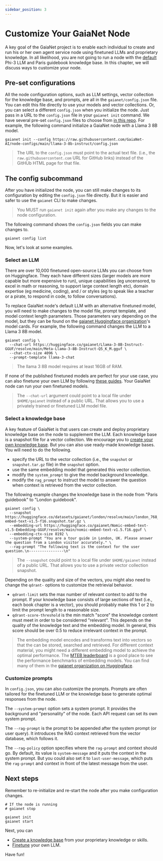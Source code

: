 ```yaml
---
sidebar_position: 3
---
```


# Customize Your GaiaNet Node

A key goal of the GaiaNet project is to enable each individual to create and run his or her own
agent service node using finetuned LLMs and proprietary knowledge. In all likelihood, 
you are not going to run a node with the [default](quick-start.md) Phi-3 LLM and Paris guidebook knowledge base.
In this chapter, we will discuss ways to customize your node.

## Pre-set configurations

All the node configuration options, such as LLM settings, vector collection for the knowledge base, and prompts, 
are all in the `gaianet/config.json` file. You can edit this file directly to use your models and vector collections.
Or, you can select a different `config.json` when you initialize the node. Just pass in a URL to the `config.json` file 
in your `gaianet init` command.
We have several pre-set `config.json` files to choose from [in this repo](https://github.com/GaiaNet-AI/node-configs).
For example, the following command initialize a GaiaNet node with a Llama 3 8B model.

```
gaianet init --config https://raw.githubusercontent.com/GaiaNet-AI/node-configs/main/llama-3-8b-instruct/config.json
```

> The URL to the `config.json` must point to the actual text file. (i.e., the `raw.githubusercontent.com` URL for GitHub links) instead of the GitHUb HTML page for that file.

## The config subcommand

After you have initialized the node, you can still make changes to its configuration by editing the `config.json` file
directly. But it is easier and safer to use the `gaianet` CLI to make changes.

> You MUST run `gaianet init` again after you make any changes to the node configuration.

The following command shows the `config.json` fields you can make changes to.

```
gaianet config list
```

Now, let's look at some examples.

### Select an LLM

There are over 10,000 finetuned open-source LLMs you can choose from on Huggingface. They each have different sizes (larger models are more capable but more expensive to run), unique capabilities (eg uncensored, to excel in math or reasoning, to support large context length etc), domain expertise (eg medicine, coding), and / or styles (eg to speak like a teacher or a pirate, to respond in code, to follow conversations).

To replace GaiaNet node's default LLM with an alternative
finetuned model, you will need to make changes to the model file, prompt template, and model context length parameters.
Those parameters vary depending on the model, but they can be found on the [gaianet Huggingface organization](https://huggingface.co/gaianet)'s model cards. For example, the following command changes the LLM to a Llama 3 8B model.

```
gaianet config \
  --chat-url https://huggingface.co/gaianet/Llama-3-8B-Instruct-GGUF/resolve/main/Meta-Llama-3-8B-Instruct-Q5_K_M.gguf \
  --chat-ctx-size 4096 \
  --prompt-template llama-3-chat 
```

> The llama 3 8B model requires at least 16GB of RAM.

If none of the published finetuned models are perfect for your use case, you can also finetune your own LLM by following [these guides](../creator-guide/finetune/intro.md). Your GaiaNet node can run your own finetuned models. 

> The `--chat-url` argument could point to a local file under `$HOME/gaianet` instead of a public URL. That allows you to use a privately trained or finetuned LLM model file.

### Select a knowledge base

A key feature of GaiaNet is that users can create and deploy proprietary knowledge base on the node to supplement
the LLM. Each knowledge base is a snapshot file for a vector collection. 
We encourage you to [create your own knowledge base](../creator-guide/knowledge/concepts.md). But you can also use 
ready-made knowledge bases. You will need to do the following.

* specify the URL to the vector collection (i.e., the `snapshot` or `snapshot.tar.gz` file) in the `snapshot` option.
* use the same embedding model that generated this vector collection.
* modify the `system_prompt` to give the model background knowledge.
* modify the `rag_prompt` to instruct the model to answer the question when context is retrieved from the vector collection.

The following example changes the knowledge base in the node from "Paris guidebook" to "London guidebook". 

```
gaianet config \
  --snapshot https://huggingface.co/datasets/gaianet/london/resolve/main/london_768_nomic-embed-text-v1.5-f16.snapshot.tar.gz \
  --embedding-url https://huggingface.co/gaianet/Nomic-embed-text-v1.5-Embedding-GGUF/resolve/main/nomic-embed-text-v1.5.f16.gguf \
  --embedding-ctx-size 8192 \
  --system-prompt "You are a tour guide in London, UK. Please answer the question from a London visitor accurately." \
  --rag-prompt "The following text is the context for the user question.\n----------------\n"
```

> The `--snapshot` could point to a local file under `$HOME/gaianet` instead of a public URL. That allows you to use a private vector collection snapshot.

Depending on the quality and size of the vectors, you might also need to change the `qdrant-` options to 
customize the retrievial behavior.

* `qdrant-limit` sets the max number of relevant context to add to the prompt. If your knowledge base consists of large sections of text (i.e., each book chapter is a vector), you should probably make this 1 or 2 to limit the prompt length to a reasonable size.
* `qdrant-score-threshold` is the min match "score" the knowledge content must meet in order to be considerred "relevant". This depends on the quality of the knowledge text and the embedding model. In general, this score should be over 0.5 to reduce irrelevant context in the prompt.

> The embedding model encodes and transforms text into vectors so that the can be stored, searched and retrieved. For different
context material, you might need a different embedding model to achieve the optimal performance. 
The [MTEB leaderboard](https://huggingface.co/spaces/mteb/leaderboard) is a good place to see the performance
benchmarks of embedding models. You can find many of them in the [gaianet organization on Huggingface](https://huggingface.co/gaianet).
 
### Customize prompts

In `config.json`, you can also customize the prompts. 
Prompts are often tailored for the finetuned LLM or the knowledge
base to generate optimal responses from the node.

The `--system-prompt` option sets a system prompt. It provides the background and "personality" of the node.
Each API request can set its own system prompt.

The `--rag-prompt` is the prompt to be appended after the system prompt (or user query). 
It introduces the RAG context retrieved from the vector database, which follows it.

The `--rag-policy` option specifies where the `rag-prompt` and context should go. 
By default, its value is `system-message` and it puts the context in the system prompt. 
But you could also set it to `last-user-message`, which
puts the `rag-prompt` and context in front of the latest message from the user.

## Next steps

Remember to re-initialize and re-start the node after you make configuration changes.

```
# If the node is running
# gaianet stop

gaianet init
gaianet start
```

Next, you can

* [Create a knowledge base](../creator-guide/knowledge/concepts.md) from your proprietary knowledge or skills.
* [Finetune](../creator-guide/finetune/intro.md) your own LLM.

Have fun!


